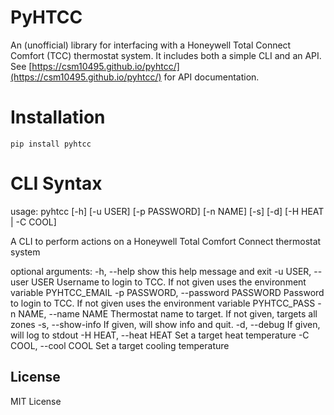 # PyHTCC

An (unofficial) library for interfacing with a Honeywell Total Connect Comfort (TCC) thermostat system. It includes both a simple CLI and an API.
See [https://csm10495.github.io/pyhtcc/](https://csm10495.github.io/pyhtcc/) for API documentation.

# Installation
```
pip install pyhtcc
```

# CLI Syntax


[CLI_OUTPUT_MARKER]::

usage: pyhtcc [-h] [-u USER] [-p PASSWORD] [-n NAME] [-s] [-d]
              [-H HEAT | -C COOL]

A CLI to perform actions on a Honeywell Total Comfort Connect thermostat
system

optional arguments:
  -h, --help            show this help message and exit
  -u USER, --user USER  Username to login to TCC. If not given uses the
                        environment variable PYHTCC_EMAIL
  -p PASSWORD, --password PASSWORD
                        Password to login to TCC. If not given uses the
                        environment variable PYHTCC_PASS
  -n NAME, --name NAME  Thermostat name to target. If not given, targets all
                        zones
  -s, --show-info       If given, will show info and quit.
  -d, --debug           If given, will log to stdout
  -H HEAT, --heat HEAT  Set a target heat temperature
  -C COOL, --cool COOL  Set a target cooling temperature

[CLI_OUTPUT_MARKER]::


## License
MIT License